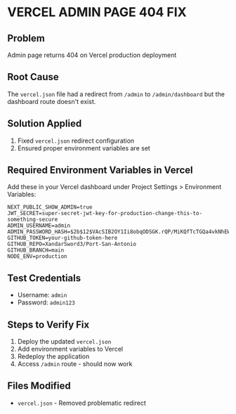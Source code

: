# VERCEL ADMIN PAGE 404 FIX

## Problem
Admin page returns 404 on Vercel production deployment

## Root Cause
The `vercel.json` file had a redirect from `/admin` to `/admin/dashboard` but the dashboard route doesn't exist.

## Solution Applied
1. Fixed `vercel.json` redirect configuration
2. Ensured proper environment variables are set

## Required Environment Variables in Vercel
Add these in your Vercel dashboard under Project Settings > Environment Variables:

```
NEXT_PUBLIC_SHOW_ADMIN=true
JWT_SECRET=super-secret-jwt-key-for-production-change-this-to-something-secure
ADMIN_USERNAME=admin
ADMIN_PASSWORD_HASH=$2b$12$VAcSIB2OY1Ii8obqODSGK.rQP/MiKQfTcTGQa4vkNhEWcZmTc7rVm
GITHUB_TOKEN=your-github-token-here
GITHUB_REPO=XandarSword3/Port-San-Antonio
GITHUB_BRANCH=main
NODE_ENV=production
```

## Test Credentials
- Username: `admin`
- Password: `admin123`

## Steps to Verify Fix
1. Deploy the updated `vercel.json` 
2. Add environment variables to Vercel
3. Redeploy the application
4. Access `/admin` route - should now work

## Files Modified
- `vercel.json` - Removed problematic redirect
